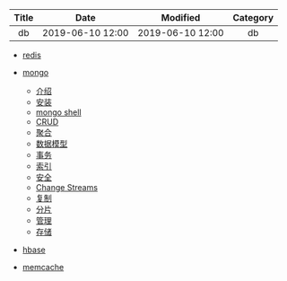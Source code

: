 | Title                | Date             | Modified         | Category          |
|:--------------------:|:----------------:|:----------------:|:-----------------:|
| db              | 2019-06-10 12:00 | 2019-06-10 12:00 | db            |



- [redis](./redis.md)
- [mongo](./mongodb/README.md)

    - [介绍](./mongodb/introduction.md)
    - [安装](./mongodb/installation.md)
    - [mongo shell](./mongodb/the-mongo-shell.md)
    - [CRUD](./mongodb/crud.md)
    - [聚合](./mongodb/aggregation.md)
    - [数据模型](./mongodb/data-models.md)
    - [事务](./mongodb/transactions.md)
    - [索引](./mongodb/indexes.md)
    - [安全](./mongodb/security.md)
    - [Change Streams](./mongodb/change-streams.md)
    - [复制](./mongodb/replication.md)
    - [分片](./mongodb/sharding.md)
    - [管理](./mongodb/administration.md)
    - [存储](./mongodb/storage.md)
    


- [hbase](./hbase.md)
- [memcache](./memcache.md)
